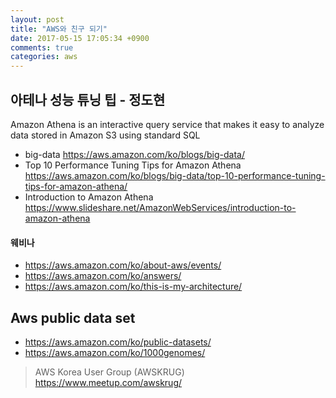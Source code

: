 ```yaml
---
layout: post
title: "AWS와 친구 되기"
date: 2017-05-15 17:05:34 +0900
comments: true
categories: aws
---
```



## 아테나 성능 튜닝 팁 - 정도현 ##

Amazon Athena is an interactive query service that makes it easy to analyze data stored in Amazon S3 using standard SQL
- big-data <https://aws.amazon.com/ko/blogs/big-data/>
- Top 10 Performance Tuning Tips for Amazon Athena <https://aws.amazon.com/ko/blogs/big-data/top-10-performance-tuning-tips-for-amazon-athena/>
- Introduction to Amazon Athena <https://www.slideshare.net/AmazonWebServices/introduction-to-amazon-athena>

#### 웨비나 ####
- <https://aws.amazon.com/ko/about-aws/events/>
- <https://aws.amazon.com/ko/answers/>
- <https://aws.amazon.com/ko/this-is-my-architecture/>


## Aws public data set ##

- https://aws.amazon.com/ko/public-datasets/
- https://aws.amazon.com/ko/1000genomes/

> AWS Korea User Group (AWSKRUG) https://www.meetup.com/awskrug/
